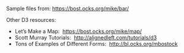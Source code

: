 Sample files from: 
  https://bost.ocks.org/mike/bar/

Other D3 resources:

* Let’s Make a Map:  https://bost.ocks.org/mike/map/
* Scott Murray Tutorials:  http://alignedleft.com/tutorials/d3
* Tons of Examples of Different Forms:  http://bl.ocks.org/mbostock


